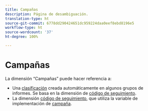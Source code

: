 ```yaml
---
title: Campañas
description: Página de desambiguación.
translation-type: ht
source-git-commit: 6778dd290424651dc959224daa0eef8ebd8196e5
workflow-type: ht
source-wordcount: '37'
ht-degree: 100%

---
```



# Campañas

La dimensión “Campañas” puede hacer referencia a:

* Una [clasificación](../classifications/c-classifications.md) creada automáticamente en algunos grupos de informes. Se basa en la dimensión de [código de seguimiento](tracking-code.md).
* La dimensión [código de seguimiento](tracking-code.md), que utiliza la variable de implementación de [campaña](/help/implement/vars/page-vars/campaign.md).

